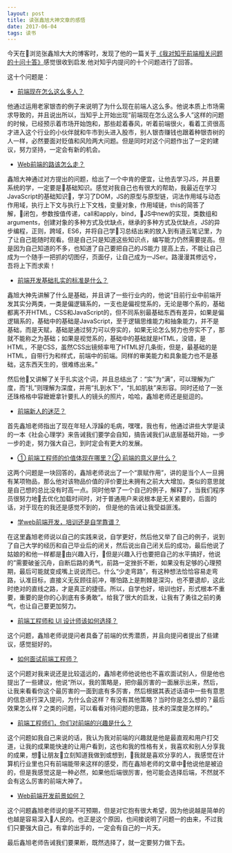 ```yaml
---
layout: post
title: 读张鑫旭大神文章的感悟
date: 2017-06-04
tags: 读书
---
```


今天在浏览张鑫旭大大的博客时，发现了他的一篇关于[《我对知乎前端相关问题的十问十答》](http://www.zhangxinxu.com/wordpress/?p=6183)感觉很收到启发.他对知乎内提问的十个问题进行了回答。

这十个问题是：

- [前端现在怎么这么多人？](https://www.zhihu.com/question/55886635)
 
 他通过运用老家银杏的例子来说明了为什么现在前端人这么多。他说本质上市场需求导致的，并且说出所以，当知乎上开始出现“前端现在怎么这么多人”这样的问题的时候，已经预示着市场开始饱和，那些趁着春风，听着前端很火，看着工资很高才进入这个行业的小伙伴就和牛市到头进入股市，别人银杏赚钱也跟着种银杏树的人一样，必然要面对贬值和风险两大问题。但是同时对这个问题作出了一定的建议，努力坚持，一定会有新的机会。

- [Web前端的路该怎么走？](https://www.zhihu.com/question/34388831)

鑫旭大神通过对方提出的问题，给出了一个中肯的便宜，让他去学习JS，并且要系统的学，一定要是基础知识。感觉对我自己也有很大的帮助，我最近在学习JavaScript的基础知识，学习了DOM，JS的原型与原型链，词法作用域与动态作用域，执行上下文与执行上下文栈，变量对象，作用域链，this的简答了解，闭包，参数按值传递，call和apply，bind，JS中new的实现，类数组和arguments，创建对象的多种方式及优缺点，继承的多种方式及优缺点，JS的异步编程，正则，跨域，ES6，并将自己学习总结出来的放入到有道云笔记里，为了让自己能随时观看。但是自己只是知道这些知识点，编写能力仍然需要提高。但是因为自己知道的不多，也知道了自己要把自己的JS能力
提高上去，不能让自己成为一个随手一把抓的切图仔，页面仔，让自己成为一JSer。路漫漫其修远兮，吾将上下而求索！

 - [前端开发基础扎实的标准是什么？](https://www.zhihu.com/question/38922374)

 鑫旭大神先讲解了什么是基础，并且讲了一些行业内的，他说“目前行业中前端开发其实分两类，一类是偏逻辑系的，一支也是偏视觉系的，无论是哪个系的，基础都离不开HTML，CSS和JavaScript的，但不同系别最基础东西有差异，如果是偏逻辑系的，基础中的基础是JavaScript，至于逻辑思维能力和抽象能力，并不是基础，而是天赋，基础是通过努力可以夯实的，如果无论怎么努力也夯实不了，那就不能称之为基础；如果是视觉系的，基础中的基础就是HTML，没错，是HTML，不是CSS，虽然CSS出镜频率甩了HTML好几条街，但是，最基础的是HTML，自带行为和样式，前端中的前端。同样的审美能力和具象能力也不是基础，这东西天生的，很难练出来。”

 然后他又讲解了关于扎实这个词，并且总结出了：“实”为“满”，可以理解为广度，而“扎”则理解为深度，并用“扎到水下”，“扎如肌肤”来形容。同时还给了一张还珠格格中容嬷嬷拿针要扎人的镜头的照片，哈哈，鑫旭老师还是挺逗的。

 - [前端新人的迷茫？](https://www.zhihu.com/question/54440732)

 首先鑫旭老师指出了现在年轻人浮躁的毛病，嘿嘿，我也有，他通过讲些大学是读的一本《社会心理学》来告诫我们要学会自知，搞告诫我们从底层基础开始，一步一步的走，努力强大自己，到时定会有更大的发展。

- [① 前端工程师的价值体现在哪里？](https://www.zhihu.com/question/19589966)[② 前端的意义是什么？](https://www.zhihu.com/question/44812950)

 这两个问题是一块回答的，鑫旭老师说出了一个“禀赋作用”，讲的是当个人一旦拥有某项物品，那么他对该物品价值的评价要比未拥有之前大大增加，类似的意思就是自己想的总比没有时高一点。同时他举了一个自己的例子，解释了，当我们程序员很努力地去优化加载时间时，对于普通用户来说根本是无关紧要的，后面的话，对于现在的我还是感觉不到的， 但是他的告诫让我受益匪浅。

- [学web前端开发，培训还是自学靠谱？](https://www.zhihu.com/question/31059577)

 在这里鑫旭老师说以自己的实践来说，自学更好，然后他又举了自己的例子，说到了自己大学的经历和自己毕业后的闭关，然后说出自己闭关后的成功，最后他说了姑娘的和他一样都是由兴趣入行，但是兴趣入行也要把自己的水平搞好，他说的”需要破釜沉舟，自断后路的勇气，前路一定挫折不断，如果没有足够的心理预期，最后可能就变成嘴上说说而已。什么“少走弯路”，有这种想法恰恰容易走弯路，认准目标，直接义无反顾往前冲，哪怕路上是荆棘是深沟，也不要退却，这此时绝对的直线之路，才是真正的捷径。所以，自学也好，培训也好，形式根本不重要，重要的是你的心到底有多勇敢”。给我了很大的启发，让我有了勇往之前的勇气，也让自己要更加努力。

- [前端工程师和 UI 设计师该如何选择？](https://www.zhihu.com/question/21630068)

 这个问题，鑫旭老师说提问者具备了前端的优秀潜质，并且向提问者提出了些建议，感觉挺好的。

- [如何面试前端工程师？](https://www.zhihu.com/question/19568008)

这个问题对我来说还是比较遥远的，鑫旭老师他说他也不喜欢面试别人，但是他也提出了一些建议，他说“所以，我的策略是，把你最厉害的一面展示出来，然后，让我来看看你这个最厉害的一面到底有多厉害，然后根据其表述话语中一些有意思的信息进行深入提问，为什么会这样？有没有其他策略？当时你是怎么想的？最后效果怎么样？之类的问题，可以看看对待问题的思路，技术的深度是怎样的。”

- [前端工程师们，你们对前端的兴趣是什么？](https://www.zhihu.com/question/29071150)

这个问题如我自己来说的话，我认为我对前端的兴趣就是他是最直观和用户打交道，让我的成果能快速的让用户看到，这也和我的性格有关，我喜欢和别人分享我的成果，想让朋友立刻知道我做到或想到，我就是喜欢分享的人，我感觉在计算机行业里也只有前端能带来这样的感受，而在鑫旭老师的文章中他说他是被迫的，但是我感觉这是一种必然，如果他后端很厉害，他可能会选择后端，不然就不会有这么厉害的前端大神了。

 - [Web前端开发前景如何？](https://www.zhihu.com/question/20287740)

 这个问题鑫旭老师说的是不可预期，但是对它抱有很大希望，因为他说越是简单的也越是容易深入人民的。也正是这个原因，也间接说明了问题一的由来，不过我们只要强大自己，有拿的出手的，一定会有自己的一片天。

 最后鑫旭老师告诫我们要果断，既然选择了，就一定要努力做下去。

